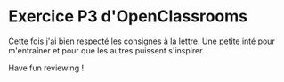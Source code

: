 <h1>Exercice P3 d'OpenClassrooms</h1>

Cette fois j'ai bien respecté les consignes à la lettre.
Une petite inté pour m'entraîner et pour que les autres puissent s'inspirer.

Have fun reviewing !
